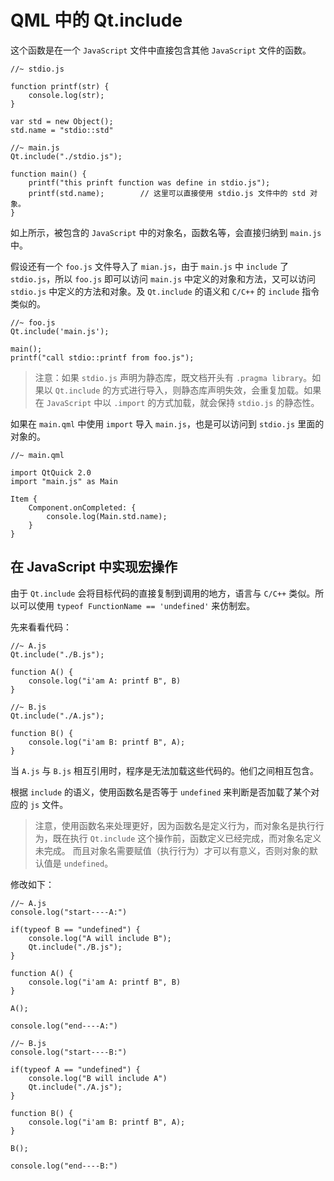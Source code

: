 # QML 中的 Qt.include

这个函数是在一个 `JavaScript` 文件中直接包含其他 `JavaScript` 文件的函数。

```
//~ stdio.js

function printf(str) {
    console.log(str);
}

var std = new Object();
std.name = "stdio::std"
```

```
//~ main.js
Qt.include("./stdio.js");

function main() {
    printf("this prinft function was define in stdio.js");
    printf(std.name);        // 这里可以直接使用 stdio.js 文件中的 std 对象。
}
```

如上所示，被包含的 `JavaScript` 中的对象名，函数名等，会直接归纳到 `main.js` 中。

假设还有一个 `foo.js` 文件导入了 `mian.js`，由于 `main.js` 中 `include` 了 `stdio.js`，所以 `foo.js` 即可以访问 `main.js` 中定义的对象和方法，又可以访问 `stdio.js` 中定义的方法和对象。及 `Qt.include` 的语义和 `C/C++` 的 `include`  指令类似的。

```
//~ foo.js
Qt.include('main.js');

main();
printf("call stdio::printf from foo.js");
```

> 注意：如果 `stdio.js` 声明为静态库，既文档开头有 `.pragma library`。如果以 `Qt.include` 的方式进行导入，则静态库声明失效，会重复加载。如果在 `JavaScript` 中以 `.import` 的方式加载，就会保持 `stdio.js` 的静态性。

如果在 `main.qml` 中使用 `import` 导入 `main.js`，也是可以访问到 `stdio.js` 里面的对象的。

```
//~ main.qml

import QtQuick 2.0
import "main.js" as Main

Item {
    Component.onCompleted: { 
        console.log(Main.std.name);
    }
}
```

## 在 JavaScript 中实现宏操作

由于 `Qt.include` 会将目标代码的直接复制到调用的地方，语言与 `C/C++` 类似。所以可以使用 `typeof FunctionName == 'undefined'` 来仿制宏。

先来看看代码：

```
//~ A.js
Qt.include("./B.js");

function A() {
    console.log("i'am A: printf B", B)
}
```

```
//~ B.js
Qt.include("./A.js");

function B() {
    console.log("i'am B: printf B", A);
}
```

当 `A.js` 与 `B.js` 相互引用时，程序是无法加载这些代码的。他们之间相互包含。

根据 `include` 的语义，使用函数名是否等于 `undefined` 来判断是否加载了某个对应的 `js` 文件。

> 注意，使用函数名来处理更好，因为函数名是定义行为，而对象名是执行行为，既在执行 `Qt.include` 这个操作前，函数定义已经完成，而对象名定义未完成。
> 而且对象名需要赋值（执行行为）才可以有意义，否则对象的默认值是 `undefined`。

修改如下：

```
//~ A.js
console.log("start----A:")

if(typeof B == "undefined") {
    console.log("A will include B");
    Qt.include("./B.js");
}

function A() {
    console.log("i'am A: printf B", B)
}

A();

console.log("end----A:")
```

```
//~ B.js
console.log("start----B:")

if(typeof A == "undefined") {
    console.log("B will include A")
    Qt.include("./A.js");
}

function B() {
    console.log("i'am B: printf B", A);
}

B();

console.log("end----B:")
```

